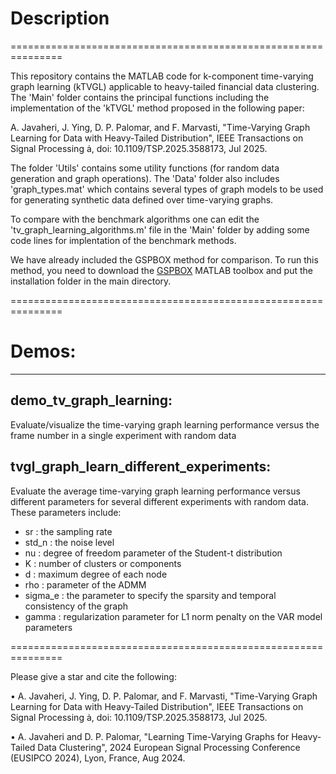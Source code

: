 # Description
===============================================================

This repository contains the MATLAB code for 
k-component time-varying graph learning (kTVGL) 
applicable to heavy-tailed financial data clustering. 
The 'Main' folder contains the principal functions 
including the implementation of the 'kTVGL' method proposed 
in  the following paper: 

A. Javaheri, J. Ying, D. P. Palomar, and F. Marvasti, 
"Time-Varying Graph Learning for Data with Heavy-Tailed Distribution",
IEEE Transactions on Signal Processing ȧ, doi: 10.1109/TSP.2025.3588173, Jul 2025.

The folder 'Utils' contains some utility functions 
(for random data generation and graph operations). 
The 'Data' folder also includes 'graph_types.mat' which 
contains several types of graph models to be used for 
generating synthetic data defined over time-varying graphs.

To compare with the benchmark algorithms one can edit the 
'tv_graph_learning_algorithms.m' file in the 'Main' folder by adding
some code lines for implentation of the benchmark methods.

We have already included the GSPBOX method for comparison. 
To run this method, you need to download the [GSPBOX](https://github.com/epfl-lts2/gspbox)
MATLAB toolbox and put the installation folder in the main directory.  

===============================================================

# Demos:
-----------------------------------
## demo_tv_graph_learning:
Evaluate/visualize the time-varying graph learning performance versus the frame number
in a single experiment with random data


## tvgl_graph_learn_different_experiments:    
Evaluate the average time-varying graph learning performance versus different parameters for 
several different experiments with random data. 
These parameters include:
  - sr          : the sampling rate 
  - std_n       : the noise level
  - nu          : degree of freedom parameter of the Student-t distribution
  - K           : number of clusters or components
  - d           : maximum degree of each node
  - rho         : parameter of the ADMM
  - sigma_e     : the parameter to specify the sparsity and temporal consistency of the graph
  - gamma       : regularization parameter for L1 norm penalty on the VAR model parameters


===============================================================

Please give a star and cite the following:


• A. Javaheri, J. Ying, D. P. Palomar, and F. Marvasti, 
"Time-Varying Graph Learning for Data with Heavy-Tailed Distribution",
IEEE Transactions on Signal Processing ȧ, doi: 10.1109/TSP.2025.3588173, Jul 2025.

• A. Javaheri and D. P. Palomar, 
"Learning Time-Varying Graphs for Heavy-Tailed Data Clustering", 
2024 European Signal Processing Conference (EUSIPCO 2024), Lyon, France, Aug 2024.

